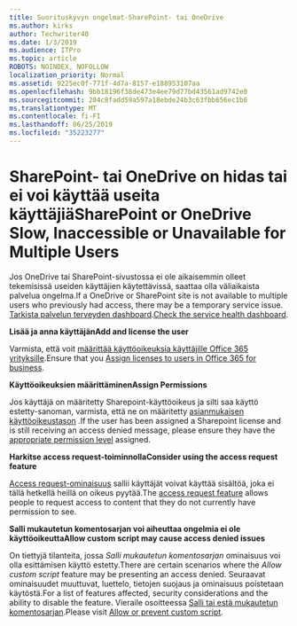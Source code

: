 ```yaml
---
title: Suorituskyvyn ongelmat-SharePoint- tai OneDrive
ms.author: kirks
author: Techwriter40
ms.date: 1/3/2019
ms.audience: ITPro
ms.topic: article
ROBOTS: NOINDEX, NOFOLLOW
localization_priority: Normal
ms.assetid: 9225ec0f-771f-4d7a-8157-e188953107aa
ms.openlocfilehash: 9bb18196f38de473e4ee79d77bd43561ad9742e0
ms.sourcegitcommit: 204c8fadd59a597a18ebde24b3c63fbb656ec1b6
ms.translationtype: MT
ms.contentlocale: fi-FI
ms.lasthandoff: 06/25/2019
ms.locfileid: "35223277"
---
```

# <a name="sharepoint-or-onedrive-slow-inaccessible-or-unavailable-for-multiple-users"></a><span data-ttu-id="4382c-102">SharePoint- tai OneDrive on hidas tai ei voi käyttää useita käyttäjiä</span><span class="sxs-lookup"><span data-stu-id="4382c-102">SharePoint or OneDrive Slow, Inaccessible or Unavailable for Multiple Users</span></span>

<span data-ttu-id="4382c-103">Jos OneDrive tai SharePoint-sivustossa ei ole aikaisemmin olleet tekemisissä useiden käyttäjien käytettävissä, saattaa olla väliaikaista palvelua ongelma.</span><span class="sxs-lookup"><span data-stu-id="4382c-103">If a OneDrive or SharePoint site is not available to multiple users who previously had access, there may be a temporary service issue.</span></span> <span data-ttu-id="4382c-104">[Tarkista palvelun terveyden dashboard](https://portal.office.com/adminportal/home#/servicehealth).</span><span class="sxs-lookup"><span data-stu-id="4382c-104">[Check the service health dashboard](https://portal.office.com/adminportal/home#/servicehealth).</span></span>

<span data-ttu-id="4382c-105">**Lisää ja anna käyttäjän**</span><span class="sxs-lookup"><span data-stu-id="4382c-105">**Add and license the user**</span></span>

<span data-ttu-id="4382c-106">Varmista, että voit [määrittää käyttöoikeuksia käyttäjille Office 365 yrityksille](https://docs.microsoft.com/office365/admin/subscriptions-and-billing/assign-licenses-to-users?view=o365-worldwide&amp;tabs=One).</span><span class="sxs-lookup"><span data-stu-id="4382c-106">Ensure that you [Assign licenses to users in Office 365 for business](https://docs.microsoft.com/office365/admin/subscriptions-and-billing/assign-licenses-to-users?view=o365-worldwide&amp;tabs=One).</span></span>


<span data-ttu-id="4382c-107">**Käyttöoikeuksien määrittäminen**</span><span class="sxs-lookup"><span data-stu-id="4382c-107">**Assign Permissions**</span></span>

<span data-ttu-id="4382c-108">Jos käyttäjä on määritetty Sharepoint-käyttöoikeus ja silti saa käyttö estetty-sanoman, varmista, että ne on määritetty [asianmukaisen käyttöoikeustason](https://docs.microsoft.com/sharepoint/understanding-permission-levels) .</span><span class="sxs-lookup"><span data-stu-id="4382c-108">If the user has been assigned a Sharepoint license and is still receiving an access denied message, please ensure they have the [appropriate permission level](https://docs.microsoft.com/sharepoint/understanding-permission-levels) assigned.</span></span>

<span data-ttu-id="4382c-109">**Harkitse access request-toiminnolla**</span><span class="sxs-lookup"><span data-stu-id="4382c-109">**Consider using the access request feature**</span></span>

<span data-ttu-id="4382c-110">[Access request-ominaisuus](https://support.office.com/article/Set-up-and-manage-access-requests-94B26E0B-2822-49D4-929A-8455698654B3) sallii käyttäjät voivat käyttää sisältöä, joka ei tällä hetkellä heillä on oikeus pyytää.</span><span class="sxs-lookup"><span data-stu-id="4382c-110">The [access request feature](https://support.office.com/article/Set-up-and-manage-access-requests-94B26E0B-2822-49D4-929A-8455698654B3) allows people to request access to content that they do not currently have permission to see.</span></span>

<span data-ttu-id="4382c-111">**Salli mukautetun komentosarjan voi aiheuttaa ongelmia ei ole käyttöoikeutta**</span><span class="sxs-lookup"><span data-stu-id="4382c-111">**Allow custom script may cause access denied issues**</span></span>

<span data-ttu-id="4382c-112">On tiettyjä tilanteita, jossa *Salli mukautetun komentosarjan* ominaisuus voi olla esittämisen käyttö estetty.</span><span class="sxs-lookup"><span data-stu-id="4382c-112">There are certain scenarios where the *Allow custom script* feature may be presenting an access denied.</span></span> <span data-ttu-id="4382c-113">Seuraavat ominaisuudet muuttuvat, luettelo, tietojen suojaus ja ominaisuus poistetaan käytöstä.</span><span class="sxs-lookup"><span data-stu-id="4382c-113">For a list of features affected, security considerations and the ability to disable the feature.</span></span> <span data-ttu-id="4382c-114">Vieraile osoitteessa [Salli tai estä mukautetun komentosarjan](https://docs.microsoft.com/sharepoint/allow-or-prevent-custom-script).</span><span class="sxs-lookup"><span data-stu-id="4382c-114">Please visit [Allow or prevent custom script](https://docs.microsoft.com/sharepoint/allow-or-prevent-custom-script).</span></span>

